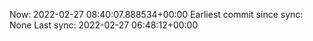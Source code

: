 Now: 2022-02-27 08:40:07.888534+00:00 Earliest commit since sync: None Last sync: 2022-02-27 06:48:12+00:00
